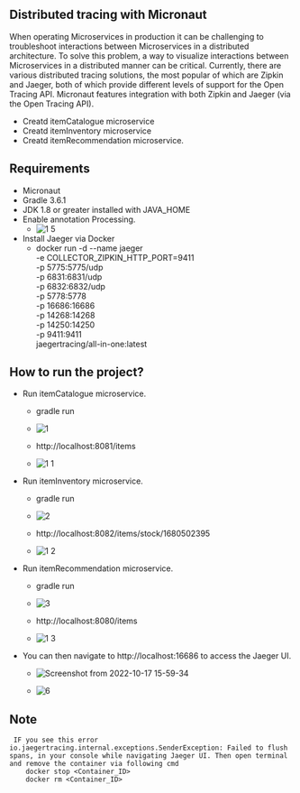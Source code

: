 ## Distributed tracing with Micronaut

<!-- wp:paragraph -->
<p>When operating Microservices in production it can be challenging to troubleshoot interactions between Microservices in a distributed architecture.
To solve this problem, a way to visualize interactions between Microservices in a distributed manner can be critical. Currently, there are various distributed tracing solutions, the most popular of which are Zipkin and Jaeger, both of which provide different levels of support for the Open Tracing API.
Micronaut features integration with both Zipkin and Jaeger (via the Open Tracing API).</p>
<!-- /wp:paragraph -->

- Creatd itemCatalogue microservice
- Creatd itemInventory microservice
- Creatd itemRecommendation microservice.


## Requirements
- Micronaut
- Gradle 3.6.1 
- JDK 1.8 or greater installed with JAVA_HOME
- Enable annotation Processing.
    - ![1 5](https://user-images.githubusercontent.com/85616604/196144615-83ca2d81-667f-4832-9783-9575cee4dce6.png)
- Install Jaeger via Docker
    - docker run -d --name jaeger \
  -e COLLECTOR_ZIPKIN_HTTP_PORT=9411 \
  -p 5775:5775/udp \
  -p 6831:6831/udp \
  -p 6832:6832/udp \
  -p 5778:5778 \
  -p 16686:16686 \
  -p 14268:14268 \
  -p 14250:14250 \
  -p 9411:9411 \
  jaegertracing/all-in-one:latest

## How to run the project?

- Run itemCatalogue microservice.
    - gradle run
    - ![1](https://user-images.githubusercontent.com/85616604/196146455-1d68ad14-f903-4626-bfc4-23074441fe0f.png)

    - http://localhost:8081/items
    - ![1 1](https://user-images.githubusercontent.com/85616604/196146340-9054563a-759e-4047-8414-d86396651f2c.png)


- Run itemInventory microservice.
    - gradle run
    - ![2](https://user-images.githubusercontent.com/85616604/196146770-0d88ad74-c691-4dac-ad82-16378ed48e1a.png)

    - http://localhost:8082/items/stock/1680502395
    - ![1 2](https://user-images.githubusercontent.com/85616604/196145945-24ff597f-5faa-4973-89b5-9c5b29ac2652.png)

- Run itemRecommendation microservice.
    - gradle run
    - ![3](https://user-images.githubusercontent.com/85616604/196146794-204ede7a-4551-489d-b5c9-e6c7b646cbd6.png)

    - http://localhost:8080/items
    - ![1 3](https://user-images.githubusercontent.com/85616604/196145983-f7717d84-bdd0-4511-9106-18119724b554.png)

- You can then navigate to http://localhost:16686 to access the Jaeger UI.
    - ![Screenshot from 2022-10-17 15-59-34](https://user-images.githubusercontent.com/85616604/196155375-4e577319-6fcb-4c9b-ad6a-c714274004ed.png)

    - ![6](https://user-images.githubusercontent.com/85616604/196155163-fa18ebf4-4ae2-4ef3-bcc9-5c8fee6f6285.png)

## Note
     IF you see this error io.jaegertracing.internal.exceptions.SenderException: Failed to flush spans, in your console while navigating Jaeger UI. Then open terminal and remove the container via following cmd
        docker stop <Container_ID>
        docker rm <Container_ID>


